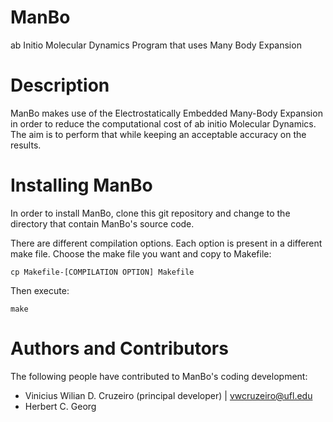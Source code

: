 ManBo
=====

ab Initio Molecular Dynamics Program that uses Many Body Expansion

Description
===========

ManBo makes use of the Electrostatically Embedded Many-Body Expansion
in order to reduce the computational cost of ab initio Molecular
Dynamics. The aim is to perform that while keeping an acceptable
accuracy on the results.

Installing ManBo
================

In order to install ManBo, clone this git repository and change to
the directory that contain ManBo's source code.

There are different compilation options. Each option is present in
a different make file. Choose the make file you want and copy to
Makefile:


```
cp Makefile-[COMPILATION OPTION] Makefile
```

Then execute:

```
make
```

Authors and Contributors
========================

The following people have contributed to ManBo's coding development:

* Vinicius Wilian D. Cruzeiro (principal developer) | vwcruzeiro@ufl.edu
* Herbert C. Georg
